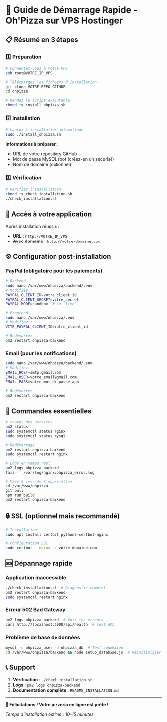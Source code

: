 # 🍕 Guide de Démarrage Rapide - Oh'Pizza sur VPS Hostinger

## 📋 Résumé en 3 étapes

### 1️⃣ Préparation
```bash
# Connectez-vous à votre VPS
ssh root@VOTRE_IP_VPS

# Téléchargez les fichiers d'installation
git clone VOTRE_REPO_GITHUB
cd ohpizza

# Rendez le script exécutable
chmod +x install_ohpizza.sh
```

### 2️⃣ Installation
```bash
# Lancez l'installation automatique
sudo ./install_ohpizza.sh
```

**Informations à préparer :**
- URL de votre repository GitHub
- Mot de passe MySQL root (créez-en un sécurisé)
- Nom de domaine (optionnel)

### 3️⃣ Vérification
```bash
# Vérifiez l'installation
chmod +x check_installation.sh
./check_installation.sh
```

## 🎯 Accès à votre application

Après installation réussie :
- **URL** : `http://VOTRE_IP_VPS`
- **Avec domaine** : `http://votre-domaine.com`

## ⚙️ Configuration post-installation

### PayPal (obligatoire pour les paiements)
```bash
# Backend
sudo nano /var/www/ohpizza/backend/.env
# Modifiez :
PAYPAL_CLIENT_ID=votre_client_id
PAYPAL_CLIENT_SECRET=votre_secret
PAYPAL_MODE=sandbox  # ou 'live'

# Frontend
sudo nano /var/www/ohpizza/.env
# Modifiez :
VITE_PAYPAL_CLIENT_ID=votre_client_id

# Redémarrez
pm2 restart ohpizza-backend
```

### Email (pour les notifications)
```bash
sudo nano /var/www/ohpizza/backend/.env
# Modifiez :
EMAIL_HOST=smtp.gmail.com
EMAIL_USER=votre_email@gmail.com
EMAIL_PASS=votre_mot_de_passe_app

# Redémarrez
pm2 restart ohpizza-backend
```

## 🔧 Commandes essentielles

```bash
# Statut des services
pm2 status
sudo systemctl status nginx
sudo systemctl status mysql

# Redémarrage
pm2 restart ohpizza-backend
sudo systemctl restart nginx

# Logs en temps réel
pm2 logs ohpizza-backend
tail -f /var/log/nginx/ohpizza_error.log

# Mise à jour de l'application
cd /var/www/ohpizza
git pull
npm run build
pm2 restart ohpizza-backend
```

## 🔒 SSL (optionnel mais recommandé)

```bash
# Installation
sudo apt install certbot python3-certbot-nginx

# Configuration SSL
sudo certbot --nginx -d votre-domaine.com
```

## 🆘 Dépannage rapide

### Application inaccessible
```bash
./check_installation.sh  # Diagnostic complet
pm2 restart ohpizza-backend
sudo systemctl restart nginx
```

### Erreur 502 Bad Gateway
```bash
pm2 logs ohpizza-backend  # Voir les erreurs
curl http://localhost:5000/api/health  # Test API
```

### Problème de base de données
```bash
mysql -u ohpizza_user -p ohpizza_db  # Test connexion
cd /var/www/ohpizza/backend && node setup_database.js  # Réinitialiser
```

## 📞 Support

1. **Vérification** : `./check_installation.sh`
2. **Logs** : `pm2 logs ohpizza-backend`
3. **Documentation complète** : `README_INSTALLATION.md`

---

**🎉 Félicitations ! Votre pizzeria en ligne est prête !**

*Temps d'installation estimé : 10-15 minutes*